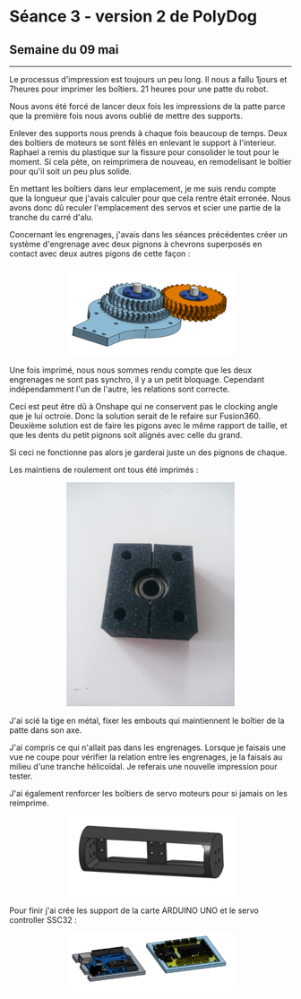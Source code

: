 # Séance 3 - version 2 de PolyDog

## Semaine du 09 mai

-----

Le processus d'impression est toujours un peu long. Il nous a fallu 1jours et 7heures pour imprimer les boîtiers. 21 heures pour une patte du robot. 

Nous avons été forcé de lancer deux fois les impressions de la patte parce que la première fois nous avons oublié de mettre des supports.

Enlever des supports nous prends à chaque fois beaucoup de temps. Deux des boîtiers de moteurs se sont fêlés en enlevant le support à l'interieur. Raphael a remis du plastique sur la fissure pour consolider le tout pour le moment. Si cela pète, on reimprimera de nouveau, en remodelisant le boîtier pour qu'il soit un peu plus solide.

En mettant les boîtiers dans leur emplacement, je me suis rendu compte que la longueur que j'avais calculer pour que cela rentre était erronée. Nous avons donc dû reculer l'emplacement des servos et scier une partie de la tranche du carré d'alu.

Concernant les engrenages, j'avais dans les séances précédentes créer un système d'engrenage avec deux pignons à chevrons superposés en contact avec deux autres pigons de cette façon : 

<figure align="center">
  <img src="relation_engrenage.PNG" width="300" title="relation_engrenage.PNG"/>
  <figcaption></figcaption>
</figure>

Une fois imprimé, nous nous sommes rendu compte que les deux engrenages ne sont pas synchro, il y a un petit bloquage. Cependant indépendamment l'un de l'autre, les relations sont correcte. 

Ceci est peut être dû à Onshape qui ne conservent pas le clocking angle que je lui octroie. Donc la solution serait de le refaire sur Fusion360. Deuxième solution est de faire les pigons avec le même rapport de taille, et que les dents du petit pignons soit alignés avec celle du grand.

Si ceci ne fonctionne pas alors je garderai juste un des pignons de chaque.

Les maintiens de roulement ont tous été imprimés : 

<figure align="center">
  <img src="maintien_roulement.jpeg" width="300" title=""/>
  <figcaption></figcaption>
</figure>

J'ai scié la tige en métal, fixer les embouts qui maintiennent le boîtier de la patte dans son axe.

J'ai compris ce qui n'allait pas dans les engrenages. Lorsque je faisais une vue ne coupe pour vérifier la relation entre les engrenages, je la faisais au milieu d'une tranche hélicoïdal. Je referais une nouvelle impression pour tester.

J'ai également renforcer les boîtiers de servo moteurs pour si jamais on les reimprime.

<figure align="center">
  <img src="boitier_plus_costaud.PNG" width="300" title=""/>
  <figcaption></figcaption>
</figure>

Pour finir j'ai crée les support de la carte ARDUINO UNO et le servo controller SSC32 :

<figure align="center">
  <img src="support_ssc32_uno.PNG" width="300" title=""/>
  <figcaption></figcaption>
</figure>




